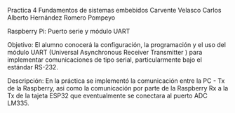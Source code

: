 Practica 4 Fundamentos de sistemas embebidos 
Carvente Velasco Carlos Alberto
Hernández Romero Pompeyo

Raspberry Pi: Puerto serie y módulo UART

Objetivo: El alumno conocerá la configuración, la programación y el uso del módulo UART (Universal Asynchronous Receiver Transmitter ) para implementar comunicaciones de tipo serial, particularmente bajo el estándar RS-232.

Descripción: En la práctica se implementó la comunicación entre la PC - Tx de la Raspberry, asi como la comunicación por parte de la Raspberry Rx a la Tx de la tajeta ESP32 que eventualmente se conectara al puerto ADC LM335.                                                                                                                                                                                                                      
